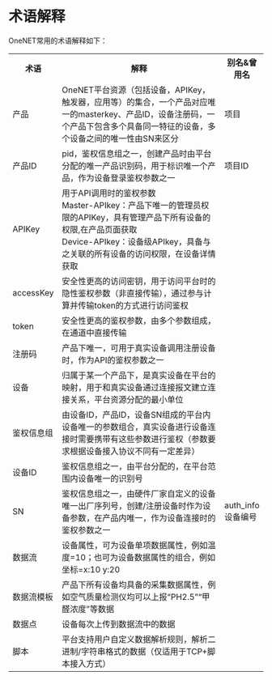 # 术语解释

OneNET常用的术语解释如下：

<table>
<tr><th width="15%">术语</th><th width="70%">解释</th><th>别名&曾用名</th></tr>
<tr><td>产品</td><td>OneNET平台资源（包括设备，APIKey，触发器，应用等）的集合，一个产品对应唯一的masterkey、产品ID，设备注册码，一个产品下包含多个具备同一特征的设备，多个设备之间的唯一性由SN来区分</td><td>项目</td></tr>
<tr><td>产品ID</td><td>pid，鉴权信息组之一，创建产品时由平台分配的唯一产品识别码，用于标识唯一个产品，作为设备登录鉴权参数之一</td><td>项目ID</td></tr>
<tr><td>APIKey</td><td>用于API调用时的鉴权参数<br>Master-APIkey：产品下唯一的管理员权限的APIKey，具有管理产品下所有设备的权限,在产品页面获取<br>Device-APIkey：设备级APIkey，具备与之关联的所有设备的访问权限，在设备详情获取</td><td> </td></tr>
<tr><td>accessKey</td><td>安全性更高的访问密钥，用于访问平台时的隐性鉴权参数（非直接传输），通过参与计算并传输token的方式进行访问鉴权</td><td> </td></tr>
<tr><td>token</td><td>安全性更高的鉴权参数，由多个参数组成，在通道中直接传输</td><td> </td></tr>
<tr><td>注册码</td><td>产品下唯一，可用于真实设备调用注册设备时，作为API的鉴权参数之一</td><td> </td></tr>
<tr><td>设备</td><td>归属于某一个产品下，是真实设备在平台的映射，用于和真实设备通过连接报文建立连接关系，平台资源分配的最小单位</td><td> </td></tr>
<tr><td>鉴权信息组</td><td>由设备ID，产品ID，设备SN组成的平台内设备唯一的参数组合，真实设备进行设备连接时需要携带有这些参数进行鉴权（参数要求根据设备接入协议不同有一定差异）</td><td> </td></tr>
<tr><td>设备ID</td><td>鉴权信息组之一，由平台分配的，在平台范围内设备唯一的识别号</td><td> </td></tr>
<tr><td>SN</td><td>鉴权信息组之一，由硬件厂家自定义的设备唯一出厂序列号，创建/注册设备时作为设备参数，在产品内唯一，作为设备连接时的鉴权参数之一</td><td>auth_info<br>设备编号</td></tr>
<tr><td>数据流</td><td>设备属性，可为设备单项数据属性，例如温度=10；也可为设备数据属性的组合，例如坐标=x:10 y:20</td><td> </td></tr>
<tr><td>数据流模板</td><td>产品下所有设备均具备的采集数据属性，例如空气质量检测仪均可以上报“PH2.5”“甲醛浓度”等数据</td><td> </td></tr>
<tr><td>数据点</td><td>设备每次上传到数据流中的数据</td><td> </td></tr>
<tr><td>脚本</td><td>平台支持用户自定义数据解析规则，解析二进制/字符串格式的数据（仅适用于TCP+脚本接入方式）</td><td> </td></tr>
</table>
